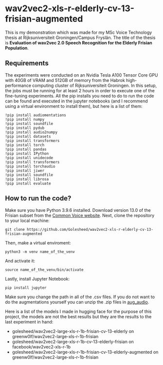 # wav2vec2-xls-r-elderly-cv-13-frisian-augmented
This is my demonstration which was made for my MSc Voice Technology thesis at Rijksuniversiteit Groningen/Campus Fryslân. The title of the thesis is **Evaluation of wav2vec 2.0 Speech Recognition for the Elderly Frisian Population**.
## Requirements
The experiments were conducted on an Nvidia Tesla A100 Tensor Core GPU with 40GB of VRAM and 512GB of memory from the Habrok high-performance computing cluster of Rijksuniversiteit Groningen. In this setup, the jobs must be running for at least 2 hours in order to execute one of the fine-tuning experiments. All the pip installs you need to do to run the code can be found and executed in the jupyter notebooks (and I recommend using a virtual environment to install them), but here is a list of them:
```
!pip install audiomentations
!pip install numpy
!pip install soundfile
!pip install pydub
!pip install audio2numpy
!pip install datasets
!pip install transformers
!pip install torch
!pip install pandas
!pip install IPython
!pip install unidecode
!pip install transformers
!pip install torchaudio
!pip install jiwer
!pip install soundfile
!pip install librosa
!pip install evaluate
```


## How to run the code?
Make sure you have Python 3.9.6 installed. 
Download version 13.0 of the Frisian subset from the [Common Voice website](https://commonvoice.mozilla.org/en/datasets).
Next, clone the repository to your local machine:
```
git clone https://github.com/Golesheed/wav2vec2-xls-r-elderly-cv-13-frisian-augmented
``` 
Then, make a virtual enviroment:
```
python3 -m venv name_of_the_venv
```
And activate it:
```
source name_of_the_venv/bin/activate
```
Lastly, install Jupyter Notebook:
```
pip install jupyter
```
Make sure you change the path in all of the .csv files. If you do not want to do the augmentations yourself you can unzip the .zip files in [aug_audio](https://github.com/Golesheed/wav2vec2-xls-r-elderly-cv-13-frisian-augmented/tree/main/aug_audio).

Here is a list of the models I made in hugging face for the purpose of this project, the models are not the best results but they are the results to the last experiment in hand:
- golesheed/wav2vec2-large-xls-r-1b-frisian-cv-13-elderly on greenw0lf/wav2vec2-large-xls-r-1b-frisian
- golesheed/wav2vec2-large-xls-r-1b-cv-13-elderly-frisian on facebook/wav2vec2-xls-r-1b
- golesheed/wav2vec2-large-xls-r-1b-frisian-cv-13-elderly-augmented on greenw0lf/wav2vec2-large-xls-r-1b-frisian 
